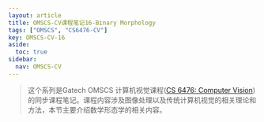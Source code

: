 ```yaml
---
layout: article
title: OMSCS-CV课程笔记16-Binary Morphology
tags: ["OMSCS", "CS6476-CV"]
key: OMSCS-CV-16
aside:
  toc: true
sidebar:
  nav: OMSCS-CV
---
```


> 这个系列是Gatech OMSCS 计算机视觉课程([CS 6476: Computer Vision](https://omscs.gatech.edu/cs-6476-computer-vision))的同步课程笔记。课程内容涉及图像处理以及传统计算机视觉的相关理论和方法，本节主要介绍数学形态学的相关内容。
<!--more-->